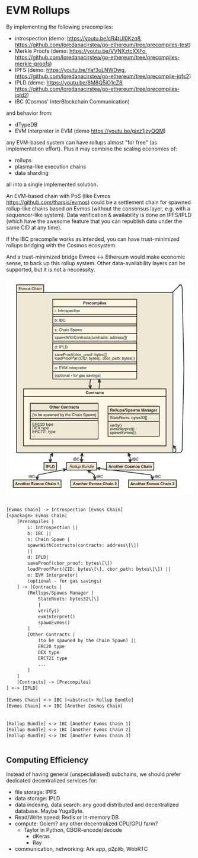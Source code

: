 # EVM Rollups

By implementing the following precompiles:

- introspection (demo: https://youtu.be/cR4tUl0Kzq8, https://github.com/loredanacirstea/go-ethereum/tree/precompiles-test)
- Merkle Proofs (demo: https://youtu.be/VVNXztcXXFo, https://github.com/loredanacirstea/go-ethereum/tree/precompiles-merkle-proofs)
- IPFS (demo: https://youtu.be/Yaf3uLNWDwg, https://github.com/loredanacirstea/go-ethereum/tree/precompile-ipfs2)
- IPLD (demo: https://youtu.be/8M8Q5iO1cZ8, https://github.com/loredanacirstea/go-ethereum/tree/precompiles-ipld2)
- IBC (Cosmos' InterBlockchain Communication)

and behavior from:

- dTypeDB
- EVM Interpreter in EVM (demo https://youtu.be/gjxz1jzyQQM)

any EVM-based system can have rollups almost "for free" (as implementation effort). Plus it may combine the scaling economies of:

- rollups
- plasma-like execution chains
- data sharding

all into a single implemented solution.

An EVM-based chain with PoS (like Evmos https://github.com/tharsis/evmos) could be a settlement chain for spawned rollup-like chains based on Evmos (without the consensus layer, e.g. with a sequencer-like system). Data verification & availability is done on IPFS/IPLD (which have the awesome feature that you can republish data under the same CID at any time).

If the IBC precompile works as intended, you can have trust-minimized rollups bridging with the Cosmos ecosystem.

And a trust-minimized bridge Evmos <-> Ethereum would make economic sense, to back up this rollup system.
Other data-availability layers can be supported, but it is not a neccessity.


![Diagram1](./EVM_Rollups_diag1.png)

```

[Evmos Chain] -> Introspection [Evmos Chain]
[<package> Evmos Chain|
	[Precompiles |
    	i: Introspection ||
        b: IBC ||
        s: Chain Spawn |
        spawnWithContracts(contracts: address\[\])
        ||
        d: IPLD|
        saveProof(cbor_proof: bytes\[\])
        loadProofPart(CID: bytes\[\], cbor_path: bytes\[\]) ||
        o: EVM Interpreter|
        (optional - for gas savings)
    ] -> [Contracts |
    	[Rollups/Spawns Manager |
        	StateRoots: bytes32\[\]
            |
            verify()
            evmInterpret()
            spawnEvmos()
        ]
        [Other Contracts |
        	(to be spawned by the Chain Spawn) ||
            ERC20 type
            DEX type
            ERC721 type
            ...
        ]
    ]
    [Contracts] -> [Precompiles]
] <-> [IPLD]

[Evmos Chain] <-> IBC [<abstract> Rollup Bundle]
[Evmos Chain] <-> IBC [Another Cosmos Chain]


[Rollup Bundle] <-> IBC [Another Evmos Chain 1]
[Rollup Bundle] <-> IBC [Another Evmos Chain 2]
[Rollup Bundle] <-> IBC [Another Evmos Chain 3]


```

## Computing Efficiency

Instead of having general (unspecialiased) subchains, we should prefer dedicated decentralized services for:

- file storage: IPFS
- data storage: IPLD
- data indexing, data search: any good distributed and decentralized database. Maybe YugaByte.
- Read/Write speed: Redis or in-memory DB
- compute: Golem? any other decentralized CPU/GPU farm?
	- Taylor in Python, CBOR-encode/decode
		- dKeras
		- Ray
- communication, networking: Ark app, p2plib, WebRTC
